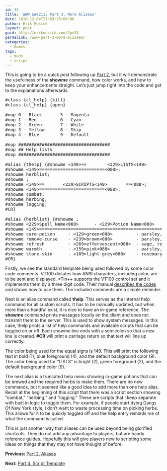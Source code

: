 ```yaml
---
id: 33
title: 'WWW &#8211; Part 3, More Aliases'
date: 2010-12-04T21:03:25+00:00
author: Erik Musick
layout: post
guid: http://erikmusick.com/?p=33
permalink: /www-part-3-more-aliases/
categories:
  - Games
tags:
  - muds
  - script
---
```

This is going to be a quick post following up [Part 2](http://erikmusick.com/www-part-2-aliases/), but it will demonstrate the usefulness of the **showme** command, how color works, and how to keep your enhancements straight. Let&#8217;s just jump right into the code and get to the explanations afterwards.

<pre>#class {cl_help} {kill}
#class {cl_help} {open}

#nop 0 - Black       5 - Magenta
#nop 1 - Red         6 - Cyan
#nop 2 - Green       7 - White
#nop 3 - Yellow      8 - Skip
#nop 4 - Blue        9 - Default

#nop ###################################
#nop ## Help lists
#nop ###################################

#alias {thelp} {#showme &lt;149&gt;==        &lt;229&gt;LISTS&lt;149&gt;        ==&lt;088&gt;;
#showme &lt;149&gt;=========================&lt;088&gt;;
#showme herblist;
#showme ;
#showme &lt;149&gt;==       &lt;229&gt;SCRIPTS&lt;149&gt;       ==&lt;088&gt;;
#showme &lt;149&gt;=========================&lt;088&gt;;
#showme combat;
#showme herbing;
#showme logging;
#CR}

#alias {herblist} {#showme ;
#showme &lt;229&gt;Spell Name&lt;088&gt;      - &lt;229&gt;Potion Name&lt;088&gt;   - &lt;229&gt;Ingredients&lt;088&gt;;
#showme &lt;149&gt;======================================================================&lt;088&gt;;
#showme cure-poison     - &lt;129&gt;green&lt;088&gt;         - parsley, rosemary, and sage.;
#showme remove-curse    - &lt;239&gt;brown&lt;088&gt;         - parsley, sage, and thyme.;
#showme refresh         - &lt;269&gt;effervescent&lt;088&gt;  - sage, rosemary, and thyme.;
#showme warmth          - &lt;159&gt;pink&lt;088&gt;          - parsley, fennel, and valerian.;
#showme stone-skin      - &lt;109&gt;light grey&lt;088&gt;    - rosemary, fennel, and vervain.;
#CR}</pre>

Firstly, we see the standard template being used followed by some color code comments. VT100 dictates how ANSI characters, including color, are to be sent and displayed. *Tin++ supports the VT100 control set and it implements them by a three digit code. Their manual [describes the codes](http://tintin.sourceforge.net/manual/colors.php "TinTin++ manual for color codes") and shows how to use them. The included comments are a simple reminder.

Next is an alias command called **thelp**. This serves as the internal help command for all custom scripts. It has to be manually updated, but when more than a handful exist, it is nice to have an in-game reference. The **showme** command prints messages locally on the client and does not transmit them to the server. This is used to show system messages. In this case, thelp prints a list of help commands and available scripts that can be toggled on or off. Each showme line ends with a semicolon so that a new line is created. **#CR** will print a carriage return so that text will line up correctly.

The color being used for the equal signs is 149. This will print the following text in bold (1), blue foreground (4), and the default background color (9). The color being used for &#8220;LISTS&#8221; is bright (2), green foreground (2), and the default background color (9).

The next alias is a truncated help menu showing in-game potions that can be brewed and the required herbs to make them. There are no new commands, but it seemed like a good idea to add more than one help alias. Recall at the beginning of this script that there was a script section showing &#8220;combat,&#8221; &#8220;herbing,&#8221; and &#8220;logging.&#8221; These are scripts that I keep separate with built in logic to toggle them. For example, if people start dying Gangs Of New York style, I don&#8217;t want to waste processing time on picking herbs. This allows for it to be quickly toggled off and the help entry reminds me of what the command is called.

This is just another way that aliases can be used beyond being glorified shortcuts. They do not add any advantage to players, but are handy reference guides. Hopefully this will give players new to scripting some ideas on things that they may not have thought of before.

**Previous:** [Part 2, Aliases](http://erikmusick.com/www-part-2-aliases/)

**Next:** [Part 4, Script Template](http://erikmusick.com/www-part-4-script-template/)

